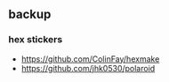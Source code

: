 ## backup

### hex stickers
- https://github.com/ColinFay/hexmake
- https://github.com/jhk0530/polaroid

